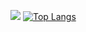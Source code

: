 ![](https://github-readme-stats.vercel.app/api?username=VickyFrenzy&hide_border=true&count_private=true&show_icons=true&include_all_commits=true&theme=dark)
[![Top Langs](https://github-readme-stats.vercel.app/api/top-langs/?username=VickyFrenzy&hide_border=true&langs_count=10&layout=compact&show_icons=true&theme=dark)](https://github.com/VickyFrenzy/github-readme-stats)
